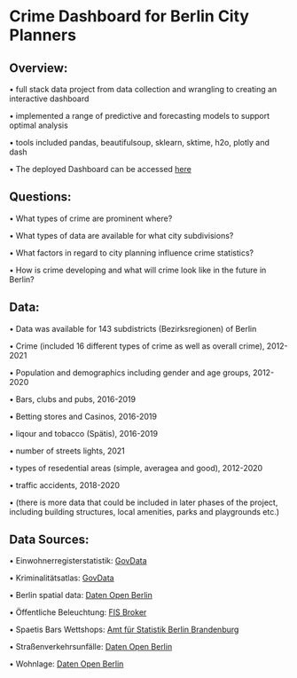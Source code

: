 # Crime Dashboard for Berlin City Planners

## Overview:

•	full stack data project from data collection and wrangling to creating an interactive dashboard

•	implemented a range of predictive and forecasting models to support optimal analysis

•	tools included pandas, beautifulsoup, sklearn, sktime, h2o, plotly and dash

• The deployed Dashboard can be accessed [here](https://berlin-crime-dashboard.onrender.com/)

## Questions:

• What types of crime are prominent where?

• What types of data are available for what city subdivisions?

• What factors in regard to city planning influence crime statistics?

• How is crime developing and what will crime look like in the future in Berlin?

## Data:

• Data was available for 143 subdistricts (Bezirksregionen) of Berlin

• Crime (included 16 different types of crime as well as overall crime), 2012-2021

• Population and demographics including gender and age groups, 2012-2020

• Bars, clubs and pubs, 2016-2019

• Betting stores and Casinos, 2016-2019

• liqour and tobacco (Spätis), 2016-2019

• number of streets lights, 2021

• types of resedential areas (simple, averagea and good), 2012-2020

• traffic accidents, 2018-2020

• (there is more data that could be included in later phases of the project, including building structures, local amenities, parks and playgrounds etc.)

## Data Sources:

• Einwohnerregisterstatistik: [GovData](https://www.govdata.de/daten/-/details/einwohnerinnen-und-einwohner-in-berlin-in-lor-planungsraumen-am-31-12-2020)

• Kriminalitätsatlas: [GovData](https://www.govdata.de/suchen/-/details/kriminalitatsatlas-berlin)

• Berlin spatial data: [Daten Open Berlin](https://daten.berlin.de/datensaetze/geometrien-der-lor-bezirksregionen-berlins-stand-072012)

• Öffentliche Beleuchtung: [FIS Broker](https://fbinter.stadt-berlin.de/fb/?loginkey=alphaDataStart&alphaDataId=s_oeffbeleucht@senstadt)

• Spaetis Bars Wettshops: [Amt für Statistik Berlin Brandenburg](https://www.statistik-berlin-brandenburg.de/)

• Straßenverkehrsunfälle: [Daten Open Berlin](https://daten.berlin.de/datensaetze/stra%C3%9Fenverkehrsunf%C3%A4lle-nach-unfallort-berlin-2021)

• Wohnlage: [Daten Open Berlin](https://daten.berlin.de/datensaetze/einwohnerinnen-und-einwohner-nach-wohnlagen-den-lor-planungsr%C3%A4umen-am-31122012)
